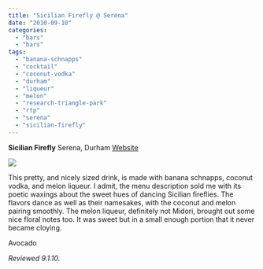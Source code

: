 ```yaml
---
title: "Sicilian Firefly @ Serena"
date: "2010-09-10"
categories: 
  - "bars"
  - "bars"
tags: 
  - "banana-schnapps"
  - "cocktail"
  - "coconut-vodka"
  - "durham"
  - "liqueur"
  - "melon"
  - "research-triangle-park"
  - "rtp"
  - "serena"
  - "sicilian-firefly"
---
```


**Sicilian Firefly** Serena, Durham [Website](http://www.serena-rtp.com/)

![](http://www.thegourmez.com/gourmez/photos/sicilianfirefly.jpg)

This pretty, and nicely sized drink, is made with banana schnapps, coconut vodka, and melon liqueur. I admit, the menu description sold me with its poetic waxings about the sweet hues of dancing Sicilian fireflies. The flavors dance as well as their namesakes, with the coconut and melon pairing smoothly. The melon liqueur, definitely not Midori, brought out some nice floral notes too. It was sweet but in a small enough portion that it never became cloying.

Avocado

_Reviewed 9.1.10._
